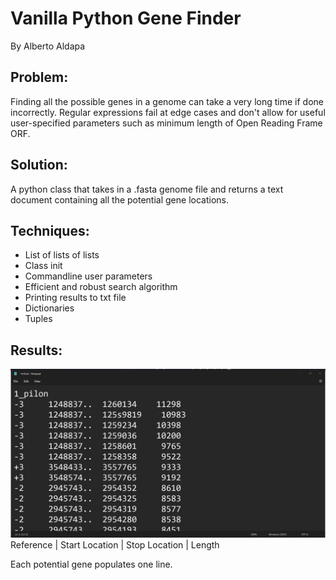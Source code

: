 # Vanilla Python Gene Finder
By Alberto Aldapa


## Problem: 
Finding all the possible genes in a genome can take a very long time if done incorrectly. Regular expressions fail at edge cases and don't allow for useful user-specified parameters such as minimum length of 
Open Reading Frame ORF.

## Solution:
A python class that takes in a .fasta genome file and returns a text document containing all the potential gene locations. 

## Techniques:
- List of lists of lists
- Class init
- Commandline user parameters 
- Efficient and robust search algorithm
- Printing results to txt file
- Dictionaries
- Tuples

## Results:
![alt text](orfstxt_screenshot.jpg)
Reference | Start Location | Stop Location | Length 

Each potential gene populates one line. 



